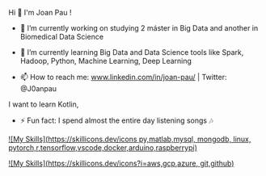    Hi 👋 I'm Joan Pau !


- 🔭 I’m currently working on studying 2 máster in Big Data and another in Biomedical Data Science 

- 🌱 I’m currently learning Big Data and Data Science tools like Spark, Hadoop, Python, Machine Learning, Deep Learning 

- 📫 How to reach me: www.linkedin.com/in/joan-pau/ | Twitter: @J0anpau 

I want to learn Kotlin, 

- ⚡ Fun fact: I spend almost the entire day listening songs 🎶


[![My Skills](https://skillicons.dev/icons py,matlab,mysql, mongodb, linux, pytorch,r,tensorflow,vscode,docker,arduino,raspberrypi)](https://skillicons.dev)


[![My Skills](https://skillicons.dev/icons?i=aws,gcp,azure, git,github)](https://skillicons.dev)

